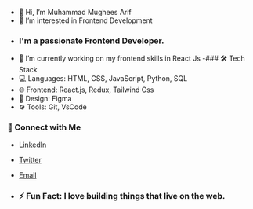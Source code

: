 - 👋 Hi, I’m Muhammad Mughees Arif
- 👀 I’m interested in Frontend Development
- ### I'm a passionate Frontend Developer.
- 🌱 I’m currently working on my frontend skills in React Js
-### 🛠 Tech Stack
- 💻 Languages: HTML, CSS, JavaScript, Python, SQL
- 🌐 Frontend: React.js, Redux, Tailwind Css
- 🎨 Design: Figma 
- ⚙️ Tools: Git, VsCode
### 🤝 Connect with Me
- [LinkedIn](www.linkedin.com/in/muhammad-mughees-arif-3949a4272)
- [Twitter](https://x.com/Muhamma68634746)
- [Email](mailto:mughees791@gmail.com)

- ### ⚡ Fun Fact: I love building things that live on the web.



<!---
mughees7984/mughees7984 is a ✨ special ✨ repository because its `README.md` (this file) appears on your GitHub profile.
You can click the Preview link to take a look at your changes.
--->

